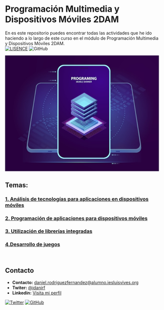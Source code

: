 # Programación Multimedia y Dispositivos Móviles 2DAM
En es este repositorio puedes encontrar todas las actividades que he ido haciendo a lo largo de este curso en el módulo de Programación Multimedia y Dispositivos Móviles 2DAM.
<br>
[![LISENCE](https://img.shields.io/badge/Lisence-MIT-green)]()
![GitHub](https://img.shields.io/github/last-commit/idanirf/Desarrollo-de-Aplicaciones-Multiplataforma)

![imagen](./img/portada.jpg)

## Temas:
### [1. Análisis de tecnologías para aplicaciones en dispositivos móviles](/Unidad-1)
### [2. Programación de aplicaciones para dispositivos móviles](/Unidad-2)
### [3. Utilización de librerías integradas](/Unidad-3/)
### [4.Desarrollo de juegos](/Unidad-4/)



<br>


## Contacto
* **Contacto:** daniel.rodriguezfernandez@alumno.iesluisvives.org
* **Twiter:** [@idanirf](https://twitter.com/idanirf)
* **Linkedin:** [Visita mi perfil](https://www.linkedin.com/in/danielrodriguezfernandez03002/)

[![Twitter](https://img.shields.io/twitter/follow/idanirf?style=social)](https://twitter.com/idanirf)
[![GitHub](https://img.shields.io/github/followers/idanirf?style=social)](https://github.com/idanirf)